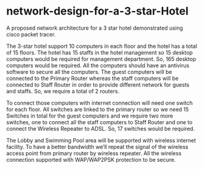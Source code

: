# network-design-for-a-3-star-Hotel
A proposed network architecture for a 3 star hotel demonstrated using cisco packet tracer.

The 3-star hotel support 10 computers in each floor and the hotel has a total of 15 floors. The hotel has 15 staffs in the hotel management so 15 desktop computers would be required for management department. So, 165 desktop computers would be required. All the computers should have an antivirus software to secure all the computers. The guest computers will be connected to the Primary Router whereas the staff computers will be connected to Staff Router in order to provide different network for guests and staffs. So, we require a total of 2 routers.

To connect those computers with internet connection will need one switch for each floor. All switches are linked to the primary router so we need 15 Switches in total for the guest computers and we require two more switches, one to connect all the staff computers to Staff Router and one to connect the Wireless Repeater to ADSL. So, 17 switches would be required.

The Lobby and Swimming Pool area will be supported with wireless internet facility. To have a better bandwidth we’ll repeat the signal of the wireless access point from primary router by wireless repeater. All the wireless connection supported with WAP/WAP2PSK protection to be secure.
